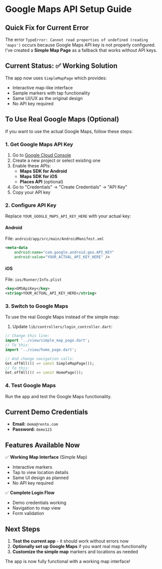 # Google Maps API Setup Guide

## Quick Fix for Current Error

The error `TypeError: Cannot read properties of undefined (reading 'maps')` occurs because Google Maps API key is not properly configured. I've created a **Simple Map Page** as a fallback that works without API keys.

## Current Status: ✅ Working Solution

The app now uses `SimpleMapPage` which provides:
- Interactive map-like interface
- Sample markers with tap functionality
- Same UI/UX as the original design
- No API key required

## To Use Real Google Maps (Optional)

If you want to use the actual Google Maps, follow these steps:

### 1. Get Google Maps API Key

1. Go to [Google Cloud Console](https://console.cloud.google.com/)
2. Create a new project or select existing one
3. Enable these APIs:
   - **Maps SDK for Android**
   - **Maps SDK for iOS**
   - **Places API** (optional)
4. Go to "Credentials" → "Create Credentials" → "API Key"
5. Copy your API key

### 2. Configure API Key

Replace `YOUR_GOOGLE_MAPS_API_KEY_HERE` with your actual key:

#### Android
File: `android/app/src/main/AndroidManifest.xml`
```xml
<meta-data
    android:name="com.google.android.geo.API_KEY"
    android:value="YOUR_ACTUAL_API_KEY_HERE" />
```

#### iOS
File: `ios/Runner/Info.plist`
```xml
<key>GMSApiKey</key>
<string>YOUR_ACTUAL_API_KEY_HERE</string>
```

### 3. Switch to Google Maps

To use the real Google Maps instead of the simple map:

1. Update `lib/controllers/login_controller.dart`:
```dart
// Change this line:
import '../view/simple_map_page.dart';
// To this:
import '../view/home_page.dart';

// And change navigation calls:
Get.offAll(() => const SimpleMapPage());
// To this:
Get.offAll(() => const HomePage());
```

### 4. Test Google Maps

Run the app and test the Google Maps functionality.

## Current Demo Credentials

- **Email:** `demo@rento.com`
- **Password:** `demo123`

## Features Available Now

✅ **Working Map Interface** (Simple Map)
- Interactive markers
- Tap to view location details
- Same UI design as planned
- No API key required

✅ **Complete Login Flow**
- Demo credentials working
- Navigation to map view
- Form validation

## Next Steps

1. **Test the current app** - it should work without errors now
2. **Optionally set up Google Maps** if you want real map functionality
3. **Customize the simple map** markers and locations as needed

The app is now fully functional with a working map interface!
